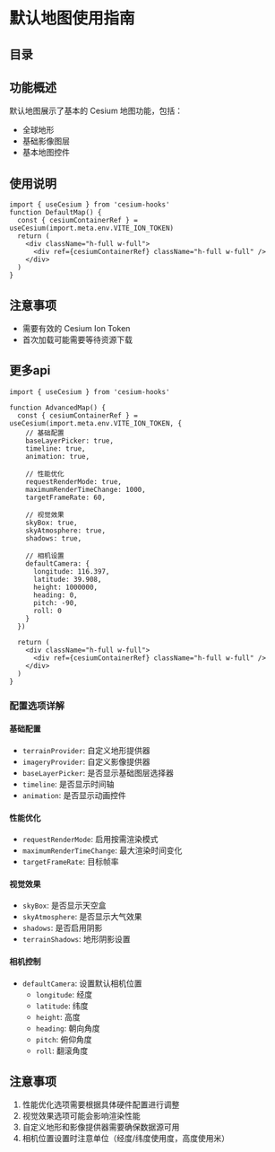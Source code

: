 # 默认地图使用指南

## 目录

## 功能概述

默认地图展示了基本的 Cesium 地图功能，包括：

- 全球地形
- 基础影像图层
- 基本地图控件

## 使用说明


```tsx
import { useCesium } from 'cesium-hooks'
function DefaultMap() {
  const { cesiumContainerRef } = useCesium(import.meta.env.VITE_ION_TOKEN)
  return (
    <div className="h-full w-full">
      <div ref={cesiumContainerRef} className="h-full w-full" />
    </div>
  )
}
```


## 注意事项

- 需要有效的 Cesium Ion Token
- 首次加载可能需要等待资源下载


## 更多api

```tsx
import { useCesium } from 'cesium-hooks'

function AdvancedMap() {
  const { cesiumContainerRef } = useCesium(import.meta.env.VITE_ION_TOKEN, {
    // 基础配置
    baseLayerPicker: true,
    timeline: true,
    animation: true,
    
    // 性能优化
    requestRenderMode: true,
    maximumRenderTimeChange: 1000,
    targetFrameRate: 60,
    
    // 视觉效果
    skyBox: true,
    skyAtmosphere: true,
    shadows: true,
    
    // 相机设置
    defaultCamera: {
      longitude: 116.397,
      latitude: 39.908,
      height: 1000000,
      heading: 0,
      pitch: -90,
      roll: 0
    }
  })

  return (
    <div className="h-full w-full">
      <div ref={cesiumContainerRef} className="h-full w-full" />
    </div>
  )
}
```

### 配置选项详解

#### 基础配置
- `terrainProvider`: 自定义地形提供器
- `imageryProvider`: 自定义影像提供器
- `baseLayerPicker`: 是否显示基础图层选择器
- `timeline`: 是否显示时间轴
- `animation`: 是否显示动画控件

#### 性能优化
- `requestRenderMode`: 启用按需渲染模式
- `maximumRenderTimeChange`: 最大渲染时间变化
- `targetFrameRate`: 目标帧率

#### 视觉效果
- `skyBox`: 是否显示天空盒
- `skyAtmosphere`: 是否显示大气效果
- `shadows`: 是否启用阴影
- `terrainShadows`: 地形阴影设置

#### 相机控制
- `defaultCamera`: 设置默认相机位置
  - `longitude`: 经度
  - `latitude`: 纬度
  - `height`: 高度
  - `heading`: 朝向角度
  - `pitch`: 俯仰角度
  - `roll`: 翻滚角度

## 注意事项

1. 性能优化选项需要根据具体硬件配置进行调整
2. 视觉效果选项可能会影响渲染性能
3. 自定义地形和影像提供器需要确保数据源可用
4. 相机位置设置时注意单位（经度/纬度使用度，高度使用米）